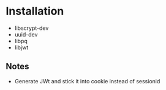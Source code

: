 # Installation

* libscrypt-dev
* uuid-dev
* libpq
* libjwt

## Notes

* Generate JWt and stick it into cookie instead of sessionid
